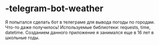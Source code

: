 # -telegram-bot-weather
Я попытался сделать бот в телеграме для вывода погоды по городам. Что-то даже получилось!
Используемые библиотеки: requests, time, datetime.
Созданием данного приложение я занимался еще в 16 лет в школьные годы.
